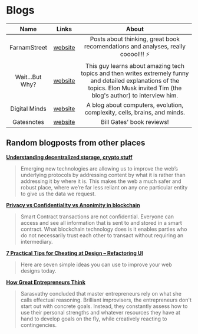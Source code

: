 # Blogs 

|          Name         |            Links           |       About       |
|:---------------------:|:--------------------------:|:-----------------:|
| FarnamStreet | [website][fs1] | Posts about thinking, great book recomendations and analyses, really cooool!!! ⚡️ |
| Wait...But Why? | [website][wbw1] | This guy learns about amazing tech topics and then writes extremely funny and detailed explanations of the topics. Elon Musk invited Tim (the blog's author) to interview him. |
| Digital Minds | [website](https://digitalminds2016.wordpress.com) | A blog about computers, evolution, complexity, cells, brains, and minds. | 
| Gatesnotes | [website](https://www.gatesnotes.com/Books) | Bill Gates' book reviews! | 


## Random blogposts from other places

**[Understanding decentralized storage, crypto stuff](https://coincenter.org/entry/why-is-decentralized-and-distributed-file-storage-critical-for-a-better-web)**
> Emerging new technologies are allowing us to improve the web’s underlying protocols by addressing content by what it is rather than addressing it by where it is. This makes the web a much safer and robust place, where we’re far less reliant on any one particular entity to give us the data we request.

**[Privacy vs Confidentiality vs Anonimity in blockchain](https://hackernoon.com/smart-contracts-privacy-vs-confidentiality-645b6e9c6e5a)**
> Smart Contract transactions are not confidential. Everyone can access and see all information that is sent to and stored in a smart contract. What blockchain technology does is it enables parties who do not necessarily trust each other to transact without requiring an intermediary.

**[7 Practical Tips for Cheating at Design – Refactoring UI](https://medium.com/refactoring-ui/7-practical-tips-for-cheating-at-design-40c736799886)**
> Here are seven simple ideas you can use to improve your web designs today.

**[ How Great Entrepreneurs Think](https://www.inc.com/magazine/20110201/how-great-entrepreneurs-think.html)**
> Sarasvathy concluded that master entrepreneurs rely on what she calls effectual reasoning. Brilliant improvisers, the entrepreneurs don't start out with concrete goals. Instead, they constantly assess how to use their personal strengths and whatever resources they have at hand to develop goals on the fly, while creatively reacting to contingencies.


[fs1]: https://www.farnamstreetblog.com 
[wbw1]: https://waitbutwhy.com
